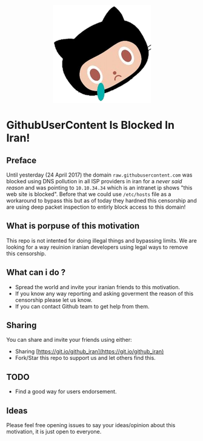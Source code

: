 <p align="center">
<a href="https://git.io/github_iran">
    <img src="https://github.com/pi0/github-is-blocked-in-iran/raw/master/banner.png" width="259px">
</a>
</p>

# GithubUserContent Is Blocked In Iran!

## Preface
Until yesterday (24 April 2017) the domain `raw.githubusercontent.com` was blocked using DNS pollution in all ISP providers in iran for  a *never said reason* and was pointing to `10.10.34.34` which is an intranet ip shows "this web site is blocked".
Before that we could use `/etc/hosts` file as a workaround to bypass this but as of today they hardned this censorship and are using deep packet inspection to entirly block access to this domain!

## What is porpuse of this motivation
This repo is not intented for doing illegal things and bypassing limits. We are looking for a way reuinion iranian developers using legal ways to remove this censorship.

## What can i do ?
- Spread the world and invite your iranian friends to this motivation.
- If you know any way reporting and asking goverment the reason of this censorship please let us know.
- If you can contact Github team to get help from them.

## Sharing 
You can share and invite your friends using either:
- Sharing [https://git.io/github_iran](https://git.io/github_iran)
- Fork/Star this repo to support us and let others find this.

## TODO
- Find a good way for users endorsement.

## Ideas
Please feel free opening issues to say your ideas/opinion about this motivation, it is just open to everyone.
